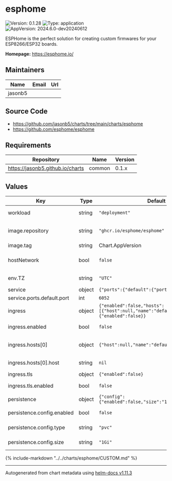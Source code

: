 # esphome

![Version: 0.1.28](https://img.shields.io/badge/Version-0.1.28-informational?style=flat-square) ![Type: application](https://img.shields.io/badge/Type-application-informational?style=flat-square) ![AppVersion: 2024.6.0-dev20240612](https://img.shields.io/badge/AppVersion-2024.6.0--dev20240612-informational?style=flat-square)

ESPHome is the perfect solution for creating custom firmwares for your ESP8266/ESP32 boards.

**Homepage:** <https://esphome.io/>

## Maintainers

| Name | Email | Url |
| ---- | ------ | --- |
| jasonb5 |  |  |

## Source Code

* <https://github.com/jasonb5/charts/tree/main/charts/esphome>
* <https://github.com/esphome/esphome>

## Requirements

| Repository | Name | Version |
|------------|------|---------|
| https://jasonb5.github.io/charts | common | 0.1.x |

## Values

| Key | Type | Default | Description |
|-----|------|---------|-------------|
| workload | string | `"deployment"` | The default [workload](https://jasonb5.github.io/charts/site/guide/common-library/#workload) type |
| image.repository | string | `"ghcr.io/esphome/esphome"` | Container image repository |
| image.tag | string | Chart.AppVersion | Image tag |
| hostNetwork | bool | `false` | Required for online status indicators |
| env.TZ | string | `"UTC"` | Set the timezone |
| service | object | `{"ports":{"default":{"port":6052}}}` | [Service](https://jasonb5.github.io/charts/site/guide/common-library/#service) |
| service.ports.default.port | int | `6052` | Default port |
| ingress | object | `{"enabled":false,"hosts":[{"host":null,"name":"default"}],"tls":{"enabled":false}}` | [Ingress](https://jasonb5.github.io/charts/site/guide/common-library/#ingress) |
| ingress.enabled | bool | `false` | Enable/disable ingress |
| ingress.hosts[0] | object | `{"host":null,"name":"default"}` | Reference default service |
| ingress.hosts[0].host | string | `nil` | Ingress hostname |
| ingress.tls | object | `{"enabled":false}` | [TLS](https://jasonb5.github.io/charts/site/guide/common-library/#tls) |
| ingress.tls.enabled | bool | `false` | Enable/disable tls |
| persistence | object | `{"config":{"enabled":false,"size":"1Gi","type":"pvc"}}` | [Persistence](https://jasonb5.github.io/charts/site/guide/common-library/#persistence) |
| persistence.config.enabled | bool | `false` | Enable/disable persistence |
| persistence.config.type | string | `"pvc"` | Type of volume mount |
| persistence.config.size | string | `"1Gi"` | Size of volume |

{%
include-markdown "../../charts/esphome/CUSTOM.md"
%}

----------------------------------------------
Autogenerated from chart metadata using [helm-docs v1.11.3](https://github.com/norwoodj/helm-docs/releases/v1.11.3)
